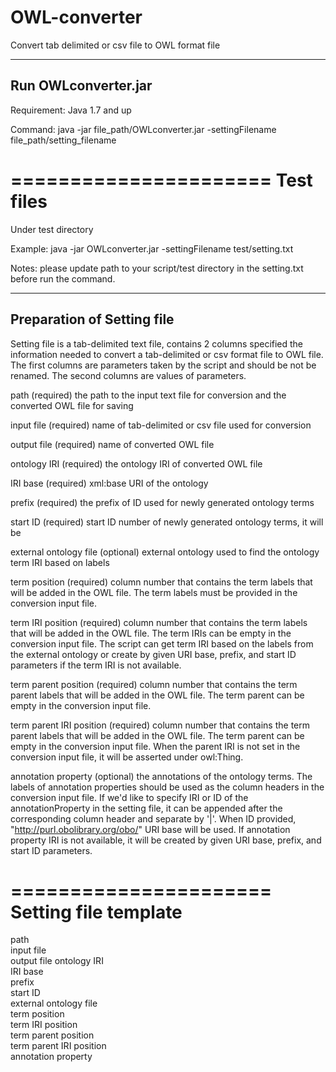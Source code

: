 # OWL-converter
Convert tab delimited or csv file to OWL format file


-----------------------------------------
Run OWLconverter.jar
-----------------------------------------
Requirement:
Java 1.7 and up

Command:
java -jar file_path/OWLconverter.jar -settingFilename file_path/setting_filename 

======================
Test files
====================== 
Under test directory 

Example:
java -jar OWLconverter.jar -settingFilename test/setting.txt 

Notes: please update path to your script/test directory in the setting.txt before run the command.

-----------------------------------------
Preparation of Setting file
-----------------------------------------
Setting file is a tab-delimited text file, contains 2 columns specified the information needed to convert a tab-delimited or csv format file to OWL file. The first columns are parameters taken by the script and should be not be renamed. The second columns are values of parameters. 

path (required)
	the path to the input text file for conversion and the converted OWL file for saving 

input file (required)
	name of tab-delimited or csv file used for conversion

output file (required)
	name of converted OWL file
	
ontology IRI (required)
	the ontology IRI of converted OWL file

IRI base (required)
	xml:base URI of the ontology

prefix (required)
	the prefix of ID used for newly generated ontology terms

start ID (required)	
	start ID number of newly generated ontology terms, it will be 

external ontology file (optional)
	external ontology used to find the ontology term IRI based on labels
	
term position (required) 
	column number that contains the term labels that will be added in the OWL file. The term labels must be provided in the conversion input file.

term IRI position (required)
	column number that contains the term labels that will be added in the OWL file.
The term IRIs can be empty in the conversion input file. The script can get term IRI based on the labels from the external ontology or create by given URI base, prefix, and start ID parameters if the term IRI is not available.

term parent position (required)
	column number that contains the term parent labels that will be added in the OWL file. The term parent can be empty in the conversion input file.

term parent IRI position (required)
	column number that contains the term parent labels that will be added in the OWL file. The term parent can be empty in the conversion input file. When the parent IRI is not set in the conversion input file, it will be asserted under owl:Thing. 
	
annotation property (optional)
	the annotations of the ontology terms. The labels of annotation properties should be used as the column headers in the conversion input file. If we'd like to specify IRI or ID of the annotationProperty in the setting file, it can be appended after the corresponding column header and separate by '|'. When ID provided, "http://purl.obolibrary.org/obo/" URI base will be used. If annotation property IRI is not available, it will be created by given URI base, prefix, and start ID parameters.

======================
Setting file template
======================
path	
input file	
output file	
ontology IRI	
IRI base	
prefix	
start ID	
external ontology file	
term position	
term IRI position		
term parent position		
term parent IRI position		
annotation property	



